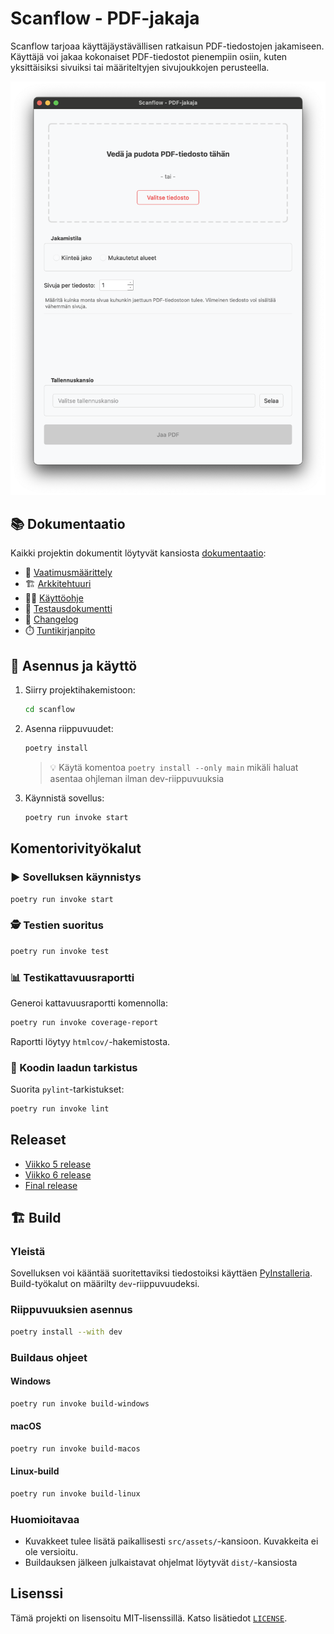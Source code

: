 # Scanflow - PDF-jakaja
Scanflow tarjoaa käyttäjäystävällisen ratkaisun PDF-tiedostojen jakamiseen. Käyttäjä voi jakaa kokonaiset PDF-tiedostot pienempiin osiin, kuten yksittäisiksi sivuiksi tai määriteltyjen sivujoukkojen perusteella.

![Scanflow käyttöliittymä](./scanflow/dokumentaatio/kuvat/sovelluksen_paaikkuna.png)

## 📚 Dokumentaatio

Kaikki projektin dokumentit löytyvät kansiosta [dokumentaatio](./scanflow/dokumentaatio/):

- 📄 [Vaatimusmäärittely](./scanflow/dokumentaatio/vaatimusmaarittely.md)
- 🏗️ [Arkkitehtuuri](./scanflow/dokumentaatio/arkkitehtuuri.md)
- 👨‍🏫 [Käyttöohje](./scanflow/dokumentaatio/kayttoohje.md)
- 🧪 [Testausdokumentti](./scanflow/dokumentaatio/testausdokumentti.md)
- 📝 [Changelog](./scanflow/dokumentaatio/changelog.md)
- ⏱️ [Tuntikirjanpito](./scanflow/dokumentaatio/tuntikirjanpito.md)

## 🚀 Asennus ja käyttö

1. Siirry projektihakemistoon:
   ```bash
   cd scanflow
   ```

2. Asenna riippuvuudet:
   ```bash
   poetry install
   ```
   > 💡 Käytä komentoa `poetry install --only main` mikäli haluat asentaa ohjleman ilman dev-riippuvuuksia

3. Käynnistä sovellus:
   ```bash
   poetry run invoke start
   ```

## Komentorivityökalut

### ▶️ Sovelluksen käynnistys

```bash
poetry run invoke start
```

### 🕵️ Testien suoritus

```bash
poetry run invoke test
```

### 📊 Testikattavuusraportti

Generoi kattavuusraportti komennolla:

```bash
poetry run invoke coverage-report
```

Raportti löytyy `htmlcov/`-hakemistosta.

### 🧹 Koodin laadun tarkistus

Suorita `pylint`-tarkistukset:

```bash
poetry run invoke lint
```

## Releaset

- [Viikko 5 release](https://github.com/gabrot/ot-harjoitustyo/releases/tag/viikko5)
- [Viikko 6 release](https://github.com/gabrot/ot-harjoitustyo/releases/tag/viikko6)
- [Final release](https://github.com/gabrot/ot-harjoitustyo/releases/latest)

## 🏗️ Build

### Yleistä

Sovelluksen voi kääntää suoritettaviksi tiedostoiksi käyttäen [PyInstalleria](https://pyinstaller.org/). Build-työkalut on määrilty `dev`-riippuvuudeksi.

### Riippuvuuksien asennus

```bash
poetry install --with dev
```
### Buildaus ohjeet
#### Windows

```bash
poetry run invoke build-windows
```

#### macOS

```bash
poetry run invoke build-macos
```

#### Linux-build

```bash
poetry run invoke build-linux
```

### Huomioitavaa

- Kuvakkeet tulee lisätä paikallisesti `src/assets/`-kansioon. Kuvakkeita ei ole versioitu.
- Buildauksen jälkeen julkaistavat ohjelmat löytyvät `dist/`-kansiosta

## Lisenssi

Tämä projekti on lisensoitu MIT-lisenssillä. Katso lisätiedot [`LICENSE`](LICENSE).